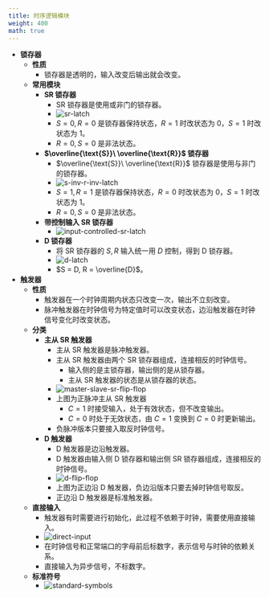 ```yaml
---
title: 时序逻辑模块
weight: 400
math: true
---
```


- **锁存器**
    - **性质**
        - 锁存器是透明的，输入改变后输出就会改变。
    - **常用模块**
        - **$\text{SR}$ 锁存器**
            - $\text{SR}$ 锁存器是使用或非门的锁存器。
            - ![sr-latch](/images/by-name/sequential-module/sr-latch.jpg)
            - $S = 0, R = 0$ 是锁存器保持状态，$R = 1$ 时改状态为 $0$，$S = 1$ 时改状态为 $1$。
            - $R = 0, S = 0$ 是非法状态。
        - **$\overline{\text{S}}\ \overline{\text{R}}$ 锁存器**
            - $\overline{\text{S}}\ \overline{\text{R}}$ 锁存器是使用与非门的锁存器。
            - ![s-inv-r-inv-latch](/images/by-name/sequential-module/s-inv-r-inv-latch.jpg)
            - $S = 1, R = 1$ 是锁存器保持状态，$R = 0$ 时改状态为 $0$，$S = 1$ 时改状态为 $1$。
            - $R = 0, S = 0$ 是非法状态。
        - **带控制输入 $\text{SR}$ 锁存器**
            - ![input-controlled-sr-latch](/images/by-name/sequential-module/input-controlled-sr-latch.jpg)
        - **$\text{D}$ 锁存器**
            - 将 $\text{SR}$ 锁存器的 $S,R$ 输入统一用 $D$ 控制，得到 $\text{D}$ 锁存器。
            - ![d-latch](/images/by-name/sequential-module/d-latch.jpg)
            - $S = D, R = \overline{D}$。
- **触发器**
    - **性质**
        - 触发器在一个时钟周期内状态只改变一次，输出不立刻改变。
        - 脉冲触发器在时钟信号为特定值时可以改变状态，边沿触发器在时钟信号变化时改变状态。
    - **分类**
        - **主从 $\text{SR}$ 触发器**
            - 主从 $\text{SR}$ 触发器是脉冲触发器。
            - 主从 $\text{SR}$ 触发器由两个 $\text{SR}$ 锁存器组成，连接相反的时钟信号。
                - 输入侧的是主锁存器，输出侧的是从锁存器。
                - 主从 $\text{SR}$ 触发器的状态是从锁存器的状态。
            - ![master-slave-sr-flip-flop](/images/by-name/sequential-module/master-slave-sr-flip-flop.jpg)
            - 上图为正脉冲主从 $\text{SR}$ 触发器
                - $C = 1$ 时接受输入，处于有效状态，但不改变输出。
                - $C = 0$ 时处于无效状态，由 $C = 1$ 变换到 $C = 0$ 时更新输出。
            - 负脉冲版本只要接入取反时钟信号。
        - **$\text{D}$ 触发器**
            - $\text{D}$ 触发器是边沿触发器。
            - $\text{D}$ 触发器由输入侧 $\text{D}$ 锁存器和输出侧 $\text{SR}$ 锁存器组成，连接相反的时钟信号。
            - ![d-flip-flop](/images/by-name/sequential-module/d-flip-flop.png)
            - 上图为正边沿 $\text{D}$ 触发器，负边沿版本只要去掉时钟信号取反。
            - 正边沿 $\text{D}$ 触发器是标准触发器。
    - **直接输入**
        - 触发器有时需要进行初始化，此过程不依赖于时钟，需要使用直接输入。
        - ![direct-input](/images/by-name/sequential-module/direct-input.png)
        - 在时钟信号和正常端口的字母前后标数字，表示信号与时钟的依赖关系。
        - 直接输入为异步信号，不标数字。
    - **标准符号**
        - ![standard-symbols](/images/by-name/sequential-module/standard-symbols.png)
